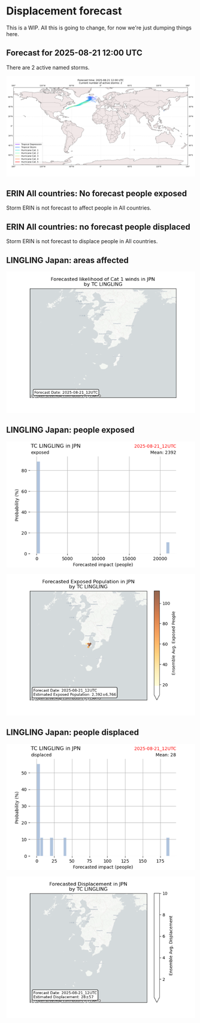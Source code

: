 # Displacement forecast

This is a WIP. All this is going to change, for now we're just dumping things here.
## Forecast for 2025-08-21 12:00 UTC

There are 2 active named storms.

![Active storm ensemble tracks](ECMWF_TC_tracks_20250821120000.png)

## ERIN All countries: No forecast people exposed

Storm ERIN is not forecast to affect people in All countries.

## ERIN All countries: no forecast people displaced

Storm ERIN is not forecast to displace people in All countries.

## LINGLING Japan: areas affected

![Map of areas possibly experiencing Cat 1 winds](impact-map_TC_ECMWF_ens_LINGLING_2025-08-21_12UTC_JPN_cat1.png)
## LINGLING Japan: people exposed

![Histogram of possible exposed population](impact-histogram_TC_ECMWF_ens_LINGLING_2025-08-21_12UTC_JPN_exposed.png)

![Map of possible exposed population](impact-map_TC_ECMWF_ens_LINGLING_2025-08-21_12UTC_JPN_exposed.png)

## LINGLING Japan: people displaced

![Histogram of possible displaced population](impact-histogram_TC_ECMWF_ens_LINGLING_2025-08-21_12UTC_JPN_displaced.png)

![Map of possible displaced population](impact-map_TC_ECMWF_ens_LINGLING_2025-08-21_12UTC_JPN_displaced.png)

